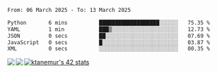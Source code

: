 <!--START_SECTION:waka-->

```txt
From: 06 March 2025 - To: 13 March 2025

Python       6 mins          ███████████████████░░░░░░   75.35 %
YAML         1 min           ███▒░░░░░░░░░░░░░░░░░░░░░   12.73 %
JSON         0 secs          ██░░░░░░░░░░░░░░░░░░░░░░░   07.69 %
JavaScript   0 secs          █░░░░░░░░░░░░░░░░░░░░░░░░   03.87 %
XML          0 secs          ░░░░░░░░░░░░░░░░░░░░░░░░░   00.35 %
```

<!--END_SECTION:waka-->
<a href="https://github.com/anuraghazra/github-readme-stats">
  <img align="left" src="https://github-readme-stats.vercel.app/api?username=Tanesan&count_private=true&show_icons=true" />
<img align="left" src="https://github-readme-stats.vercel.app/api/top-langs/?username=Tanesan" />
</a>

[![ktanemur's 42 stats](https://badge42.vercel.app/api/v2/cl1wslf6s002109l771rng2w8/stats?cursusId=21&coalitionId=62)](https://github.com/JaeSeoKim/badge42)
